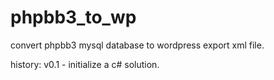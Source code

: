 # phpbb3_to_wp

convert phpbb3 mysql database to wordpress export xml file.

history:
v0.1 - initialize a c# solution.
